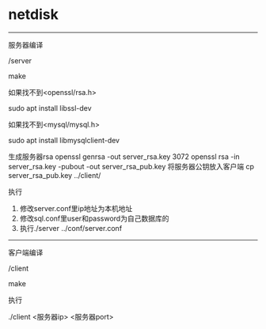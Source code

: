 # netdisk

----------

服务器编译

/server

make

如果找不到<openssl/rsa.h>

sudo apt install libssl-dev

如果找不到<mysql/mysql.h>

sudo apt install  libmysqlclient-dev

生成服务器rsa
openssl genrsa -out server_rsa.key 3072
openssl rsa -in server_rsa.key -pubout -out server_rsa_pub.key
将服务器公钥放入客户端
cp server_rsa_pub.key ../client/

执行

1. 修改server.conf里ip地址为本机地址
2. 修改sql.conf里user和password为自己数据库的
3. 执行./server ../conf/server.conf

---------

客户端编译

/client

make

执行

./client <服务器ip> <服务器port> 
